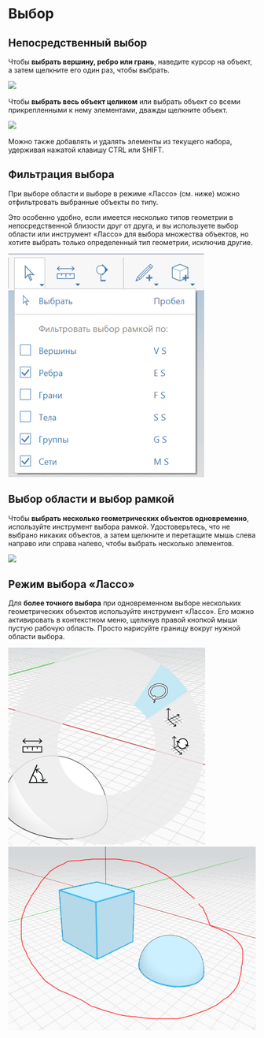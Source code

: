 # Выбор

## Непосредственный выбор

Чтобы **выбрать вершину, ребро или грань**, наведите курсор на объект, а затем щелкните его один раз, чтобы выбрать.

![](../.gitbook/assets/direct\_selection1.png)

Чтобы **выбрать весь объект целиком** или выбрать объект со всеми прикрепленными к нему элементами, дважды щелкните объект.

![](../.gitbook/assets/direct\_selection2.png)

Можно также добавлять и удалять элементы из текущего набора, удерживая нажатой клавишу CTRL или SHIFT.

## Фильтрация выбора

При выборе области и выборе в режиме «Лассо» (см. ниже) можно отфильтровать выбранные объекты по типу.

Это особенно удобно, если имеется несколько типов геометрии в непосредственной близости друг от друга, и вы используете выбор области или инструмент «Лассо» для выбора множества объектов, но хотите выбрать только определенный тип геометрии, исключив другие.

![](<../.gitbook/assets/selection-filter (1).png>)

## Выбор области и выбор рамкой

Чтобы **выбрать несколько геометрических объектов одновременно**, используйте инструмент выбора рамкой. Удостоверьтесь, что не выбрано никаких объектов, а затем щелкните и перетащите мышь слева направо или справа налево, чтобы выбрать несколько элементов.

![](../.gitbook/assets/direct\_selection3.png)

## Режим выбора «Лассо»

Для **более точного выбора** при одновременном выборе нескольких геометрических объектов используйте инструмент «Лассо». Его можно активировать в контекстном меню, щелкнув правой кнопкой мыши пустую рабочую область. Просто нарисуйте границу вокруг нужной области выбора.

![](../.gitbook/assets/lasso1.png)\
![](../.gitbook/assets/lasso2.png)
